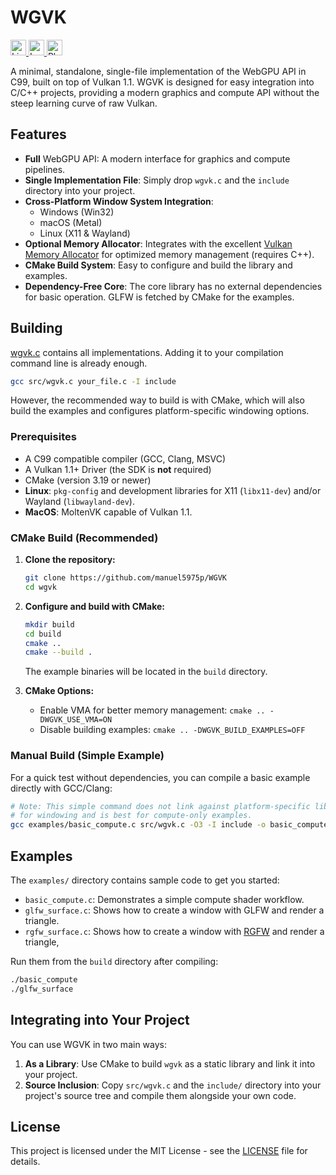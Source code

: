 # WGVK

<a href="https://opensource.org/licenses/MIT">
  <img src="https://img.shields.io/badge/License-MIT-yellow.svg" alt="License: MIT" height="25">
</a>
<a href="https://en.wikipedia.org/wiki/C99">
  <img src="https://img.shields.io/badge/Language-C99-blue.svg" alt="Language" height="25">
</a>
<a href="https://cmake.org/">
  <img src="https://img.shields.io/badge/Platform-Windows%20%7C%20macOS%20%7C%20Linux%20%7C%20Android-lightgreen.svg" alt="Platform" height="25">
</a>

A minimal, standalone, single-file implementation of the WebGPU API in C99, built on top of Vulkan 1.1. WGVK is designed for easy integration into C/C++ projects, providing a modern graphics and compute API without the steep learning curve of raw Vulkan.

## Features

*   **Full** WebGPU API: A modern interface for graphics and compute pipelines.
*   **Single Implementation File**: Simply drop `wgvk.c` and the `include` directory into your project.
*   **Cross-Platform Window System Integration**:
    *   Windows (Win32)
    *   macOS (Metal)
    *   Linux (X11 & Wayland)
*   **Optional Memory Allocator**: Integrates with the excellent [Vulkan Memory Allocator](https://github.com/GPUOpen-LibrariesAndSDKs/VulkanMemoryAllocator) for optimized memory management (requires C++).
*   **CMake Build System**: Easy to configure and build the library and examples.
*   **Dependency-Free Core**: The core library has no external dependencies for basic operation. GLFW is fetched by CMake for the examples.

## Building
[wgvk.c](https://github.com/manuel5975p/WGVK/blob/master/src/wgvk.c) contains all implementations. Adding it to your compilation command line is already enough. 
```bash
gcc src/wgvk.c your_file.c -I include
```

However, the recommended way to build is with CMake, which will also build the examples and configures platform-specific windowing options.

### Prerequisites

*   A C99 compatible compiler (GCC, Clang, MSVC)
*   A Vulkan 1.1+ Driver (the SDK is **not** required) 
*   CMake (version 3.19 or newer)
*   **Linux**: `pkg-config` and development libraries for X11 (`libx11-dev`) and/or Wayland (`libwayland-dev`).
*   **MacOS**: MoltenVK capable of Vulkan 1.1.

### CMake Build (Recommended)

1.  **Clone the repository:**
    ```bash
    git clone https://github.com/manuel5975p/WGVK
    cd wgvk
    ```

2.  **Configure and build with CMake:**
    ```bash
    mkdir build
    cd build
    cmake ..
    cmake --build .
    ```
    The example binaries will be located in the `build` directory.

3.  **CMake Options:**
    *   Enable VMA for better memory management: `cmake .. -DWGVK_USE_VMA=ON`
    *   Disable building examples: `cmake .. -DWGVK_BUILD_EXAMPLES=OFF`

### Manual Build (Simple Example)

For a quick test without dependencies, you can compile a basic example directly with GCC/Clang:

```bash
# Note: This simple command does not link against platform-specific libraries
# for windowing and is best for compute-only examples.
gcc examples/basic_compute.c src/wgvk.c -O3 -I include -o basic_compute
```

## Examples

The `examples/` directory contains sample code to get you started:

*   `basic_compute.c`: Demonstrates a simple compute shader workflow.
*   `glfw_surface.c`: Shows how to create a window with GLFW and render a triangle.
*   `rgfw_surface.c`: Shows how to create a window with [RGFW](https://github.com/ColleagueRiley/RGFW) and render a triangle,

Run them from the `build` directory after compiling:
```bash
./basic_compute
./glfw_surface
```

## Integrating into Your Project

You can use WGVK in two main ways:

1.  **As a Library**: Use CMake to build `wgvk` as a static library and link it into your project.
2.  **Source Inclusion**: Copy `src/wgvk.c` and the `include/` directory into your project's source tree and compile them alongside your own code.

## License

This project is licensed under the MIT License - see the [LICENSE](LICENSE) file for details.
